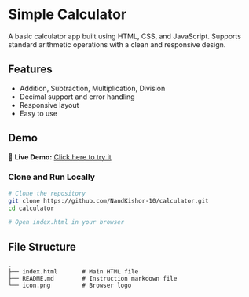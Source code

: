 # Simple Calculator

A basic calculator app built using HTML, CSS, and JavaScript. Supports standard arithmetic operations with a clean and responsive design.

## Features

* Addition, Subtraction, Multiplication, Division
* Decimal support and error handling
* Responsive layout
* Easy to use

## Demo

🧪 **Live Demo:** [Click here to try it](https://nandkishor-10.github.io/calculator/)


### Clone and Run Locally

```bash
# Clone the repository
git clone https://github.com/NandKishor-10/calculator.git
cd calculator

# Open index.html in your browser
```

## File Structure

```
.
├── index.html       # Main HTML file
├── README.md        # Instruction markdown file
└── icon.png         # Browser logo
```
